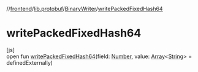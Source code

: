//[frontend](../../../index.md)/[lib.protobuf](../index.md)/[BinaryWriter](index.md)/[writePackedFixedHash64](write-packed-fixed-hash64.md)

# writePackedFixedHash64

[js]\
open fun [writePackedFixedHash64](write-packed-fixed-hash64.md)(field: [Number](https://kotlinlang.org/api/latest/jvm/stdlib/kotlin/-number/index.html), value: [Array](https://kotlinlang.org/api/latest/jvm/stdlib/kotlin/-array/index.html)&lt;[String](https://kotlinlang.org/api/latest/jvm/stdlib/kotlin/-string/index.html)&gt; = definedExternally)
